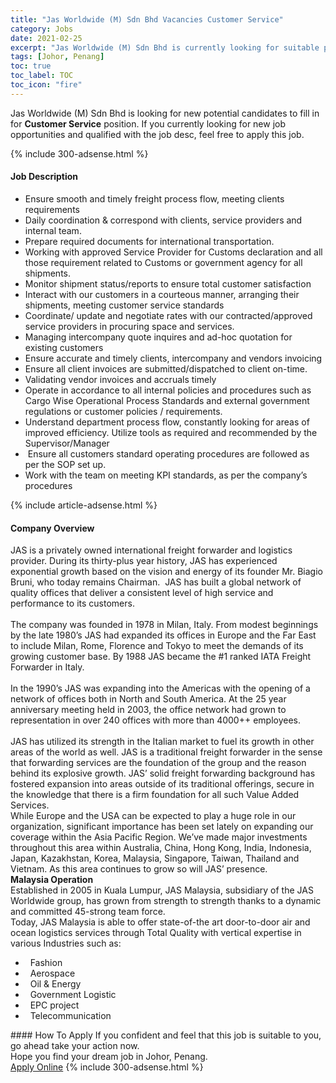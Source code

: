 ```yaml
---
title: "Jas Worldwide (M) Sdn Bhd Vacancies Customer Service" 
category: Jobs 
date: 2021-02-25 
excerpt: "Jas Worldwide (M) Sdn Bhd is currently looking for suitable person to fill in the Customer Service which based in Johor, Penang" 
tags: [Johor, Penang] 
toc: true 
toc_label: TOC 
toc_icon: "fire" 
--- 
```


<p>Jas Worldwide (M) Sdn Bhd is looking for new potential candidates to fill in for <b>Customer Service</b> position. If you currently looking for new job opportunities and qualified with the job desc, feel free to apply this job.
</p>{% include 300-adsense.html %} 
<div><div><h4>Job Description</h4></div><div><div><span><div><ul><li>Ensure smooth and timely freight process flow, meeting clients requirements</li><li>Daily coordination &amp; correspond with clients, service providers and internal team.</li><li>Prepare required documents for international transportation.</li><li>Working with approved Service Provider for Customs declaration and all those requirement related to Customs or government agency for all shipments.</li><li>Monitor shipment status/reports to ensure total customer satisfaction</li><li>Interact with our customers in a courteous manner, arranging their shipments, meeting customer service standards</li><li>Coordinate/ update and negotiate rates with our contracted/approved service providers in procuring space and services. &#160;</li><li>Managing intercompany quote inquires and ad-hoc quotation for existing customers</li><li>Ensure accurate and timely clients, intercompany and vendors invoicing</li><li>Ensure all client invoices are submitted/dispatched to client on-time.</li><li>Validating vendor invoices and accruals timely</li><li>Operate in accordance to all internal policies and procedures such as Cargo Wise Operational Process Standards and external government regulations or customer policies / requirements.</li><li>Understand department process flow, constantly looking for areas of improved efficiency. Utilize tools as required and recommended by the Supervisor/Manager</li><li>&#160;Ensure all customers standard operating procedures are followed as per the SOP set up.</li><li>Work with the team on meeting KPI standards, as per the company&#8217;s procedures</li></ul></div></span></div></div></div> 
{% include article-adsense.html %} 
<div><div><h4>Company Overview</h4></div><div><div><span><div><div>
<div>JAS is a privately owned international freight forwarder and logistics provider. During its thirty-plus year history, JAS has experienced exponential growth based on the vision and energy of its founder Mr. Biagio Bruni, who today remains Chairman.&#160; JAS has built a global network of quality offices that deliver a consistent level of high service and performance to its customers.<br>
<br>
The company was founded in 1978 in Milan, Italy. From modest beginnings by the late 1980&#8217;s JAS had expanded its offices in Europe and the Far East to include Milan, Rome, Florence and Tokyo to meet the demands of its growing customer base. By 1988 JAS became the #1 ranked IATA Freight Forwarder in Italy.<br>
<br>
In the 1990&#8217;s JAS was expanding into the Americas with the opening of a network of offices both in North and South America. At the 25 year anniversary meeting held in 2003, the office network had grown to representation in over&#160;240&#160;offices with more than 4000++ employees.<br>
<br>
JAS has utilized its strength in the Italian market to fuel its growth in other areas of the world as well. JAS is a traditional freight forwarder in the sense that forwarding services are the foundation of the group and the reason behind its explosive growth. JAS&#8217; solid freight forwarding background has fostered expansion into areas outside of its traditional offerings, secure in the knowledge that there is a firm foundation for all such Value Added Services.</div>
<div>While Europe and the USA can be expected to play a huge role in our organization, significant importance has been set lately on expanding our coverage within the Asia Pacific Region. We&#8217;ve made major investments throughout this area within Australia, China, Hong Kong, India, Indonesia, Japan, Kazakhstan, Korea, Malaysia, Singapore, Taiwan, Thailand and Vietnam. As this area continues to grow so will JAS&#8217; presence.</div>
</div>
<div><strong>Malaysia Operation</strong></div>
<div>
<div>Established in 2005 in Kuala Lumpur, JAS Malaysia, subsidiary of the JAS Worldwide group, has grown from strength to strength thanks to a dynamic and committed 45-strong team force.</div>
<div>Today, JAS Malaysia is able to offer state-of-the art door-to-door air and ocean logistics services through Total Quality with vertical expertise in various Industries such as:</div>
<ul>
<li>&#160; Fashion</li>
<li>&#160; Aerospace</li>
<li>&#160; Oil &amp; Energy</li>
<li>&#160; Government Logistic</li>
<li>&#160; EPC project</li>
<li>&#160; Telecommunication</li>
</ul>
</div></div></span></div></div></div> 
#### How To Apply 
If you confident and feel that this job is suitable to you, go ahead take your action now. <br/> 
Hope you find your dream job in Johor, Penang. <br/> 
<a href="https://www.jobstreet.com.my/en/job/customer-service-4491271?jobId=jobstreet-my-job-4491271&" class="btn btn--info" target="_blank" rel="nofollow noopenner">Apply Online</a> 
{% include 300-adsense.html %} 